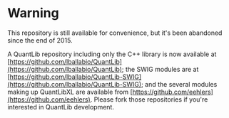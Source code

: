 Warning
=======

This repository is still available for convenience, but it's been abandoned since the end of 2015.

A QuantLib repository including only the C++ library is now available at
[https://github.com/lballabio/QuantLib](https://github.com/lballabio/QuantLib);
the SWIG modules are at [https://github.com/lballabio/QuantLib-SWIG](https://github.com/lballabio/QuantLib-SWIG);
and the several modules making up QuantLibXL are available from [https://github.com/eehlers](https://github.com/eehlers).
Please fork those repositories if you're interested in QuantLib development.
